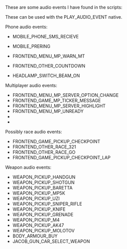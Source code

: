 These are some audio events I have found in the scripts:

These can be used with the PLAY_AUDIO_EVENT native.

Phone audio events:
* MOBILE_PHONE_SMS_RECIEVE
* MOBILE_PRERING
* FRONTEND_MENU_MP_WARN_MT

* FRONTEND_OTHER_COUNTDOWN
* HEADLAMP_SWITCH_BEAM_ON

Multiplayer audio events:
* FRONTEND_MENU_MP_SERVER_OPTION_CHANGE
* FRONTEND_GAME_MP_TICKER_MESSAGE
* FRONTEND_MENU_MP_SERVER_HIGHLIGHT
* FRONTEND_MENU_MP_UNREADY
* 
* 


Possibly race audio events:
* FRONTEND_GAME_PICKUP_CHECKPOINT
* FRONTEND_OTHER_RACE_321
* FRONTEND_OTHER_RACE_GO
* FRONTEND_GAME_PICKUP_CHECKPOINT_LAP

Weapon audio events:
* WEAPON_PICKUP_HANDGUN
* WEAPON_PICKUP_SHOTGUN
* WEAPON_PICKUP_BARETTA
* WEAPON_PICKUP_MP5K
* WEAPON_PICKUP_UZI
* WEAPON_PICKUP_SNIPER_RIFLE
* WEAPON_PICKUP_KNIFE
* WEAPON_PICKUP_GRENADE
* WEAPON_PICKUP_M4
* WEAPON_PICKUP_AK47
* WEAPON_PICKUP_MOLOTOV
* BODY_ARMOUR_BUY
* JACOB_GUN_CAR_SELECT_WEAPON

